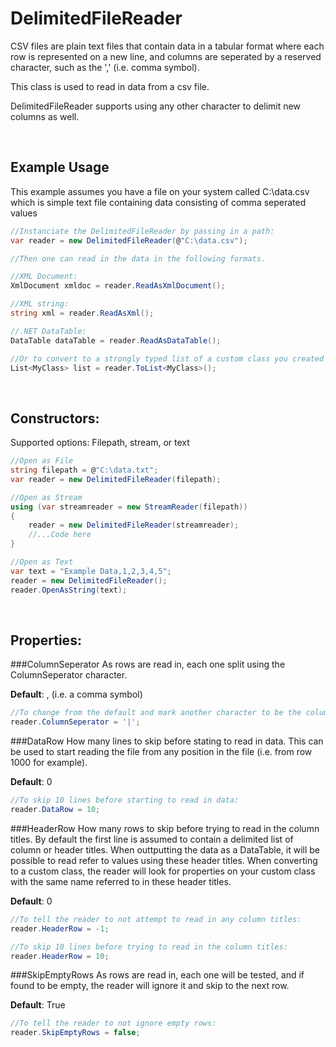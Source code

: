 DelimitedFileReader 
========

CSV files are plain text files that contain data in a tabular format where each row is represented on a new line, and columns are seperated by a reserved character, such as the ',' (i.e. comma symbol). 

This class is used to read in data from a csv file. 

DelimitedFileReader supports using any other character to delimit new columns as well. 

<br />

Example Usage
-------------

This example assumes you have a file on your system called C:\data.csv which is simple text file containing data consisting of comma seperated values

```cs
//Instanciate the DelimitedFileReader by passing in a path:
var reader = new DelimitedFileReader(@"C:\data.csv");

//Then one can read in the data in the following formats.

//XML Document:
XmlDocument xmldoc = reader.ReadAsXmlDocument();

//XML string:
string xml = reader.ReadAsXml();

//.NET DataTable:
DataTable dataTable = reader.ReadAsDataTable();

//Or to convert to a strongly typed list of a custom class you created in your project:
List<MyClass> list = reader.ToList<MyClass>();
```
<br />

Constructors:
-------------

Supported options: Filepath, stream, or text

```cs
//Open as File
string filepath = @"C:\data.txt";
var reader = new DelimitedFileReader(filepath);

//Open as Stream
using (var streamreader = new StreamReader(filepath))
{
    reader = new DelimitedFileReader(streamreader);
    //...Code here
}

//Open as Text
var text = "Example Data,1,2,3,4,5";
reader = new DelimitedFileReader();
reader.OpenAsString(text);
```
<br />

Properties:
-------------

###ColumnSeperator
As rows are read in, each one split using the ColumnSeperator character. 

**Default**: , (i.e. a comma symbol)


```cs
//To change from the default and mark another character to be the column seperator:
reader.ColumnSeperator = '|';
```


###DataRow
How many lines to skip before stating to read in data. 
This can be used to start reading the file from any position in the file (i.e. from row 1000 for example).

**Default**: 0

```cs
//To skip 10 lines before starting to read in data:
reader.DataRow = 10;
```


###HeaderRow
How many rows to skip before trying to read in the column titles.
By default the first line is assumed to contain a delimited list of column or header titles. 
When outtputting the data as a DataTable, it will be possible to read refer to values using these header titles. 
When converting to a custom class, the reader will look for properties on your custom class with the same name referred to in these header titles.

**Default**: 0

```cs
//To tell the reader to not attempt to read in any column titles:
reader.HeaderRow = -1;

//To skip 10 lines before trying to read in the column titles:
reader.HeaderRow = 10;
```


###SkipEmptyRows
As rows are read in, each one will be tested, and if found to be empty, the reader will ignore it and skip to the next row.

**Default**: True

```cs
//To tell the reader to not ignore empty rows:
reader.SkipEmptyRows = false;
```


